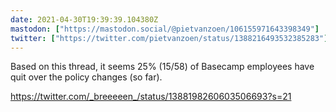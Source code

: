 ```yaml
---
date: 2021-04-30T19:39:39.104380Z
mastodon: ["https://mastodon.social/@pietvanzoen/106155971643398349"]
twitter: ["https://twitter.com/pietvanzoen/status/1388216493532385283"]
---
```

Based on this thread, it seems 25% (15/58) of Basecamp employees have quit over the policy changes (so far). 

https://twitter.com/_breeeeen_/status/1388198260603506693?s=21
